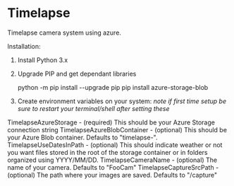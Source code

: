 # Timelapse
Timelapse camera system using azure.

Installation:

1. Install Python 3.x

2. Upgrade PIP and get dependant libraries

	python -m pip install --upgrade pip
	pip install azure-storage-blob


3. Create environment variables on your system:
*note if first time setup be sure to restart your terminal/shell after setting these*

TimelapseAzureStorage - (required) This should be your Azure Storage connection string
TimelapseAzureBlobContainer - (optional) This should be your Azure Blob container. Defaults to "timelapse-".
TimelapseUseDatesInPath - (optional) This should indicate weather or not you want files stored in the root of the storage container or in folders organized using YYYY/MM/DD.
TimelapseCameraName - (optional) The name of your camera. Defaults to "FooCam"
TimelapseCaptureSrcPath - (optional) The path where your images are saved. Defaults to "/capture"
